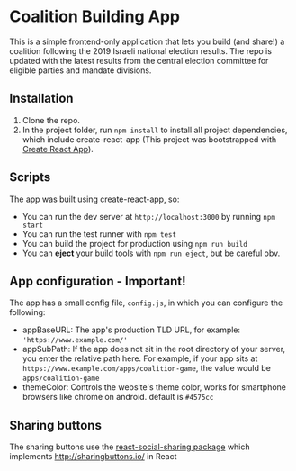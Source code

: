 # Coalition Building App

This is a simple frontend-only application that lets you build (and share!) a coalition following the 2019 Israeli national election results. 
The repo is updated with the latest results from the central election committee for eligible parties and mandate divisions.

## Installation

1. Clone the repo.
2. In the project folder, run `npm install` to install all project dependencies, which include create-react-app (This project was bootstrapped with [Create React App](https://github.com/facebook/create-react-app)).

## Scripts

The app was built using create-react-app, so: 
- You can run the dev server at `http://localhost:3000` by running `npm start`
- You can run the test runner with `npm test`
- You can build the project for production using `npm run build`
- You can **eject** your build tools with `npm run eject`, but be careful obv.

## App configuration - Important!
The app has a small config file, `config.js`, in which you can configure the following:
- appBaseURL: The app's production TLD URL, for example: `'https://www.example.com/'`
- appSubPath: If the app does not sit in the root directory of your server, you enter the relative path here. For example, if your app sits at `https://www.example.com/apps/coalition-game`, the value would be `apps/coalition-game`
- themeColor: Controls the website's theme color, works for smartphone browsers like chrome on android. default is `#4575cc`

## Sharing buttons
The sharing buttons use the [react-social-sharing package](https://www.npmjs.com/package/react-social-sharing) which implements http://sharingbuttons.io/ in React
